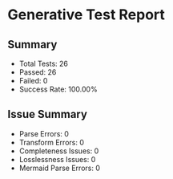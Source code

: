 # Generative Test Report

## Summary
- Total Tests: 26
- Passed: 26
- Failed: 0
- Success Rate: 100.00%

## Issue Summary
- Parse Errors: 0
- Transform Errors: 0
- Completeness Issues: 0
- Losslessness Issues: 0
- Mermaid Parse Errors: 0

